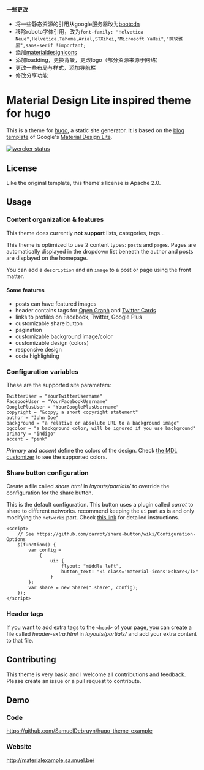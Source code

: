 #### 一些更改

* 将一些静态资源的引用从google服务器改为[bootcdn](http://www.bootcdn.cn/)
* 移除roboto字体引用，改为``font-family: "Helvetica Neue",Helvetica,Tahoma,Arial,STXihei,"Microsoft YaHei","微软雅黑",sans-serif !important;``
* 添加[materialdesignicons](https://github.com/Templarian/MaterialDesign)
* 添加loadding，更换背景，更改logo（部分资源来源于网络）
* 更改一些布局与样式，添加导航栏
* 修改分享功能

# Material Design Lite inspired theme for hugo

This is a theme for [hugo](http://gohugo.io), a static site generator. It is based on the [blog template](http://www.getmdl.io/templates/) of Google's [Material Design Lite](http://www.getmdl.io).

[![wercker status](https://app.wercker.com/status/242df4252d594182e3ccc5b3dac3205e/m/master "wercker status")](https://app.wercker.com/project/bykey/242df4252d594182e3ccc5b3dac3205e)

## License

Like the original template, this theme's license is Apache 2.0.

## Usage

### Content organization & features

This theme does currently **not support** lists, categories, tags...

This theme is optimized to use 2 content types: `post`s and `page`s. Pages are automatically displayed in the dropdown list beneath the author and posts are displayed on the homepage.

You can add a `description` and an `image` to a post or page using the front matter.

#### Some features

* posts can have featured images
* header contains tags for [Open Graph](http://ogp.me/) and [Twitter Cards](https://dev.twitter.com/cards/overview)
* links to profiles on Facebook, Twitter, Google Plus
* customizable share button
* pagination
* customizable background image/color
* customizable design (colors)
* responsive design
* code highlighting

### Configuration variables

These are the supported site parameters:

	TwitterUser = "YourTwitterUsername"
	FacebookUser = "YourFacebookUsername"
	GooglePlusUser = "YourGooglePlusUsername"
	copyright = "&copy; a short copyright statement"
	author = "John Doe"
	background = "a relative or absolute URL to a background image"
	bgcolor = "a background color; will be ignored if you use background"
	primary = "indigo"
	accent = "pink"

*Primary* and *accent* define the colors of the design. Check [the MDL customizer](http://www.getmdl.io/customize/index.html) to see the supported colors.

### Share button configuration

Create a file called *share.html* in *layouts/partials/* to override the configuration for the share button.

This is the default configuration. This button uses a plugin called *carrot* to share to different networks.  recommend keeping the `ui` part as is and only modifying the `networks` part. Check [this link](https://github.com/carrot/share-button/wiki/Configuration-Options) for detailed instructions.

	<script>
		// See https://github.com/carrot/share-button/wiki/Configuration-Options
		$(function() {
			var config =
				{
					ui: {
						flyout: "middle left",
						button_text: "<i class='material-icons'>share</i>"
					}
			};
			var share = new Share(".share", config);
		});
	</script>

### Header tags

If you want to add extra tags to the `<head>` of your page, you can create a file called *header-extra.html* in *layouts/partials/* and add your extra content to that file.

## Contributing

This theme is very basic and I welcome all contributions and feedback. Please create an issue or a pull request to contribute.

## Demo

### Code

https://github.com/SamuelDebruyn/hugo-theme-example

### Website

http://materialexample.sa.muel.be/
